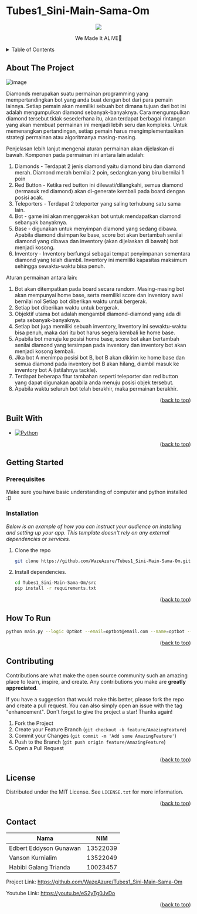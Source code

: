 # Tubes1_Sini-Main-Sama-Om
<!-- Improved compatibility of back to top link: See: https://github.com/othneildrew/Best-README-Template/pull/73 -->
<a name="readme-top"></a>
<!--
*** Thanks for checking out the Best-README-Template. If you have a suggestion
*** that would make this better, please fork the repo and create a pull request
*** or simply open an issue with the tag "enhancement".
*** Don't forget to give the project a star!
*** Thanks again! Now go create something AMAZING! :D
-->



<!-- PROJECT SHIELDS -->
<!--
*** I'm using markdown "reference style" links for readability.
*** Reference links are enclosed in brackets [ ] instead of parentheses ( ).
*** See the bottom of this document for the declaration of the reference variables
*** for contributors-url, forks-url, etc. This is an optional, concise syntax you may use.
*** https://www.markdownguide.org/basic-syntax/#reference-style-links
-->


<!-- PROJECT LOGO -->
<p align="center">
<!-- ![image](https://github.com/WazeAzure/Tubes1_Sini-Main-Sama-Om/assets/55005873/8d57e1e6-41b7-4702-9063-30aeda616aef) -->
  <img src="https://i.pinimg.com/564x/70/bd/40/70bd40d1c3c0cfeb85197110cf674d6b.jpg">
</p>


<p align="center">We Made It ALIVE🥐</p>


<!-- TABLE OF CONTENTS -->
<details>
  <summary>Table of Contents</summary>
  <ol>
    <li>
      <a href="#about-the-project">About The Project</a>
      <ul>
        <li><a href="#built-with">Built With</a></li>
      </ul>
    </li>
    <li>
      <a href="#getting-started">Getting Started</a>
      <ul>
        <li><a href="#prerequisites">Prerequisites</a></li>
        <li><a href="#installation">Installation</a></li>
      </ul>
    </li>
    <li><a href="#usage">Usage</a></li>
    <li><a href="#roadmap">Roadmap</a></li>
    <li><a href="#contributing">Contributing</a></li>
    <li><a href="#license">License</a></li>
    <li><a href="#contact">Contact</a></li>
    <li><a href="#acknowledgments">Acknowledgments</a></li>
  </ol>
</details>



<!-- ABOUT THE PROJECT -->
## About The Project

![image](https://github.com/WazeAzure/Tubes1_Sini-Main-Sama-Om/assets/55005873/0a3d4198-3cd5-4686-8879-823c46db6e05)

Diamonds merupakan suatu permainan programming yang mempertandingkan bot yang anda buat dengan bot dari para pemain lainnya. Setiap pemain akan memiliki sebuah bot dimana tujuan dari bot ini adalah mengumpulkan diamond sebanyak-banyaknya. Cara mengumpulkan diamond tersebut tidak sesederhana itu, akan terdapat berbagai rintangan yang akan membuat permainan ini menjadi lebih seru dan kompleks. Untuk memenangkan pertandingan, setiap pemain harus mengimplementasikan strategi permainan atau algoritmanya masing-masing.

Penjelasan lebih lanjut mengenai aturan permainan akan dijelaskan di bawah. Komponen pada permainan ini antara lain adalah:
1. Diamonds - Terdapat 2 jenis diamond yaitu diamond biru dan diamond merah. Diamond merah bernilai 2 poin, sedangkan yang biru bernilai 1 poin
2. Red Button - Ketika red button ini dilewati/dilangkahi, semua diamond (termasuk red diamond) akan di-generate kembali pada board dengan posisi acak.
3. Teleporters - Terdapat 2 teleporter yang saling terhubung satu sama lain.
4. Bot - game ini akan menggerakkan bot untuk mendapatkan diamond sebanyak banyaknya.
5. Base - digunakan untuk menyimpan diamond yang sedang dibawa. Apabila diamond disimpan ke base, score bot akan bertambah senilai diamond yang dibawa dan inventory (akan dijelaskan di bawah) bot menjadi kosong.
6. Inventory - Inventory berfungsi sebagai tempat penyimpanan sementara diamond yang telah diambil. Inventory ini memiliki kapasitas maksimum sehingga sewaktu-waktu bisa penuh.

Aturan permainan antara lain:
1. Bot akan ditempatkan pada board secara random. Masing-masing bot akan mempunyai home base, serta memiliki score dan inventory awal bernilai nol Setiap bot diberikan waktu untuk bergerak.
2. Setiap bot diberikan waktu untuk bergerak.
3. Objektif utama bot adalah mengambil diamond-diamond yang ada di peta sebanyak-banyaknya.
4. Setiap bot juga memiliki sebuah inventory, Inventory ini sewaktu-waktu bisa penuh, maka dari itu bot harus segera kembali ke home base.
5. Apabila bot menuju ke posisi home base, score bot akan bertambah senilai diamond yang tersimpan pada inventory dan inventory bot akan menjadi kosong kembali.
6. Jika bot A menimpa posisi bot B, bot B akan dikirim ke home base dan semua diamond pada inventory bot B akan hilang, diambil masuk ke inventory bot A (istilahnya tackle).
7. Terdapat beberapa fitur tambahan seperti teleporter dan red button yang dapat digunakan apabila anda menuju posisi objek tersebut.
8. Apabila waktu seluruh bot telah berakhir, maka permainan berakhir.

<p align="right">(<a href="#readme-top">back to top</a>)</p>

## Built With

* [![Python][Python]][Python-url]

<p align="right">(<a href="#readme-top">back to top</a>)</p>



<!-- GETTING STARTED -->
## Getting Started

### Prerequisites

Make sure you have basic understanding of computer and python installed :D

### Installation

_Below is an example of how you can instruct your audience on installing and setting up your app. This template doesn't rely on any external dependencies or services._

1. Clone the repo
   ```sh
   git clone https://github.com/WazeAzure/Tubes1_Sini-Main-Sama-Om.git
   ```
2. Install dependencies.
   ```sh
   cd Tubes1_Sini-Main-Sama-Om/src
   pip install -r requirements.txt
   ```

<p align="right">(<a href="#readme-top">back to top</a>)</p>



<!-- USAGE EXAMPLES -->
## How To Run

```sh
python main.py --logic OptBot --email=optbot@email.com --name=optbot --password=123456 --team etimo --host http://localhost:3000/api --board=1
```

<p align="right">(<a href="#readme-top">back to top</a>)</p>


<!-- CONTRIBUTING -->
## Contributing

Contributions are what make the open source community such an amazing place to learn, inspire, and create. Any contributions you make are **greatly appreciated**.

If you have a suggestion that would make this better, please fork the repo and create a pull request. You can also simply open an issue with the tag "enhancement".
Don't forget to give the project a star! Thanks again!

1. Fork the Project
2. Create your Feature Branch (`git checkout -b feature/AmazingFeature`)
3. Commit your Changes (`git commit -m 'Add some AmazingFeature'`)
4. Push to the Branch (`git push origin feature/AmazingFeature`)
5. Open a Pull Request

<p align="right">(<a href="#readme-top">back to top</a>)</p>



<!-- LICENSE -->
## License

Distributed under the MIT License. See `LICENSE.txt` for more information.

<p align="right">(<a href="#readme-top">back to top</a>)</p>



<!-- CONTACT -->
## Contact

| Nama | NIM |
| --- | --- |
| Edbert Eddyson Gunawan | 13522039 |
| Vanson Kurnialim | 13522049 |
| Habibi Galang Trianda | 10023457 |

Project Link: https://github.com/WazeAzure/Tubes1_Sini-Main-Sama-Om

Youtube Link: https://youtu.be/eS2yTg0JvDo

<p align="right">(<a href="#readme-top">back to top</a>)</p>

<!-- MARKDOWN LINKS & IMAGES -->
<!-- https://www.markdownguide.org/basic-syntax/#reference-style-links -->
[contributors-shield]: https://img.shields.io/github/contributors/othneildrew/Best-README-Template.svg?style=for-the-badge
[contributors-url]: https://github.com/othneildrew/Best-README-Template/graphs/contributors
[forks-shield]: https://img.shields.io/github/forks/othneildrew/Best-README-Template.svg?style=for-the-badge
[forks-url]: https://github.com/othneildrew/Best-README-Template/network/members
[stars-shield]: https://img.shields.io/github/stars/othneildrew/Best-README-Template.svg?style=for-the-badge
[stars-url]: https://github.com/othneildrew/Best-README-Template/stargazers
[issues-shield]: https://img.shields.io/github/issues/othneildrew/Best-README-Template.svg?style=for-the-badge
[issues-url]: https://github.com/othneildrew/Best-README-Template/issues
[license-shield]: https://img.shields.io/github/license/othneildrew/Best-README-Template.svg?style=for-the-badge
[license-url]: https://github.com/othneildrew/Best-README-Template/blob/master/LICENSE.txt
[linkedin-shield]: https://img.shields.io/badge/-LinkedIn-black.svg?style=for-the-badge&logo=linkedin&colorB=555
[linkedin-url]: https://linkedin.com/in/othneildrew
[product-screenshot]: images/screenshot.png
[Python]: https://img.shields.io/badge/python-3670A0?style=for-the-badge&logo=python&logoColor=ffdd54
[Python-url]: https://www.python.org/
[Flask]: https://img.shields.io/badge/flask-%23000.svg?style=for-the-badge&logo=flask&logoColor=white
[Flask-url]: https://flask.palletsprojects.com/en
